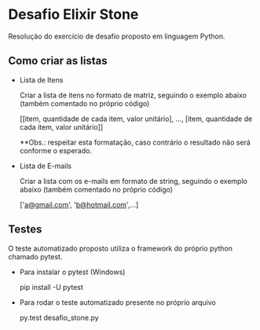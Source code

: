 # Desafio Elixir Stone
Resolução do exercício de desafio proposto em linguagem Python.

## Como criar as listas
- Lista de Itens

  Criar a lista de itens no formato de matriz, seguindo o exemplo abaixo (também comentado no próprio código)

  [[item, quantidade de cada item, valor unitário], ..., [item, quantidade de cada item, valor unitário]]
  
  **Obs.: respeitar esta formatação, caso contrário o resultado não será conforme o esperado.
  
- Lista de E-mails

  Criar a lista com os e-mails em formato de string, seguindo o exemplo abaixo (também comentado no próprio código)

  ['a@gmail.com', 'b@hotmail.com',...]

## Testes
O teste automatizado proposto utiliza o framework do próprio python chamado pytest.

- Para instalar o pytest (Windows)

  pip install -U pytest

- Para rodar o teste automatizado presente no próprio arquivo

  py.test desafio_stone.py
